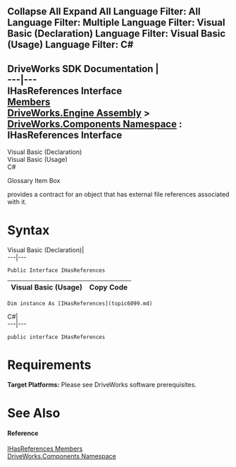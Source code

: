 Collapse All Expand All Language Filter: All  Language Filter: Multiple  Language Filter: Visual Basic (Declaration) Language Filter: Visual Basic (Usage) Language Filter: C#  
---  
DriveWorks SDK Documentation  |   
---|---  
IHasReferences Interface   
[Members](topic6100.md)   
[DriveWorks.Engine Assembly](topic2156.md) > [DriveWorks.Components Namespace](topic6089.md) : IHasReferences Interface  
---  
  
Visual Basic (Declaration)    
Visual Basic (Usage)    
C# 

Glossary Item Box

provides a contract for an object that has external file references associated with it. 

# Syntax

Visual Basic (Declaration)|   
---|---  
      
    
    Public Interface IHasReferences   
  
Visual Basic (Usage)| Copy Code  
---|---  
      
    
    Dim instance As [IHasReferences](topic6099.md)  
  
C#|   
---|---  
      
    
    public interface IHasReferences   
  
# Requirements

**Target Platforms:** Please see DriveWorks software prerequisites.

# See Also

#### Reference

[IHasReferences Members](topic6100.md)   
[DriveWorks.Components Namespace](topic6089.md)


